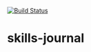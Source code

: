 [![Build Status](http://35.199.144.42:8080/buildStatus/icon?job=instavote%2Fworker-build)](http://35.199.144.42:8080/job/instavote/job/worker-build/)
# skills-journal
